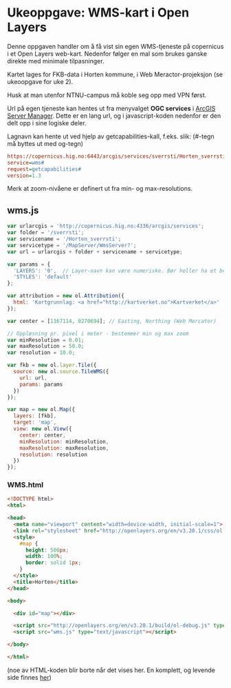 # Ukeoppgave: WMS-kart i Open Layers

Denne oppgaven handler om å få vist sin egen WMS-tjeneste på copernicus i et Open Layers web-kart.
Nedenfor følger en mal som brukes ganske direkte med minimale tilpasninger.

Kartet lages for FKB-data i Horten kommune, i Web Meractor-projeksjon (se ukeoopgave for uke 2).

Husk at man utenfor NTNU-campus må koble seg opp med VPN først.

Url på egen tjeneste kan hentes ut fra menyvalget __OGC services__ i [ArcGIS Server Manager](https://copernicus.hig.no:6443/arcgis/manager/).
Dette er en lang url, og i javascript-koden nedenfor er den delt opp i sine logiske deler.

Lagnavn kan hente ut ved hjelp av getcapabilities-kall, f.eks. slik: (#-tegn må byttes ut med og-tegn)
```ini
https://copernicus.hig.no:6443/arcgis/services/sverrsti/Horten_sverrsti/MapServer/WMSServer?
service=wms#
request=getcapabilities#
version=1.3
```

Merk at zoom-nivåene er definert ut fra min- og max-resolutions. 

## wms.js

```javascript
var urlarcgis = 'http://copernicus.hig.no:4336/arcgis/services';
var folder = '/sverrsti';
var servicename = '/Horten_sverrsti';
var servicetype = '/MapServer/WmsServer?';
var url = urlarcgis + folder + servicename + servicetype;

var params = {
  'LAYERS': '0',  // Layer-navn kan være numeriske. Bør heller ha et beskrivende navn.
  'STYLES': 'default'
};

var attribution = new ol.Attribution({
  html: 'Kartgrunnlag: <a href="http://kartverket.no">Kartverket</a>'
});

var center = [1167114, 8270694]; // Easting, Northing (Web Mercator)

// Oppløsning pr. pixel i meter - bestemmer min og max zoom
var minResolution = 0.01;
var maxResolution = 50.0;
var resolution = 10.0;

var fkb = new ol.layer.Tile({
  source: new ol.source.TileWMS({
    url: url,
    params: params
  })
});

var map = new ol.Map({
  layers: [fkb],
  target: 'map',
  view: new ol.View({
    center: center,
    minResolution: minResolution,
    maxResolution: maxResolution,
    resolution: resolution
  })
});

```

### WMS.html


```html
<!DOCTYPE html>
<html>

<head>
  <meta name="viewport" content="width=device-width, initial-scale=1">
  <link rel="stylesheet" href="http://openlayers.org/en/v3.20.1/css/ol.css" type="text/css">
  <style>
    #map {
      height: 500px;
      width: 100%;
      border: solid 1px;
    }
  </style>
  <title>Horten</title>
</head>

<body>

  <div id="map"></div>

  <script src="http://openlayers.org/en/v3.20.1/build/ol-debug.js" type="text/javascript"></script>
  <script src="wms.js" type="text/javascript"></script>

</body>

</html>
```

(noe av HTML-koden blir borte når det vises her. En komplett, og levende side finnes [her](http://sverres.net/GEO3141/Horten/WMS.html))